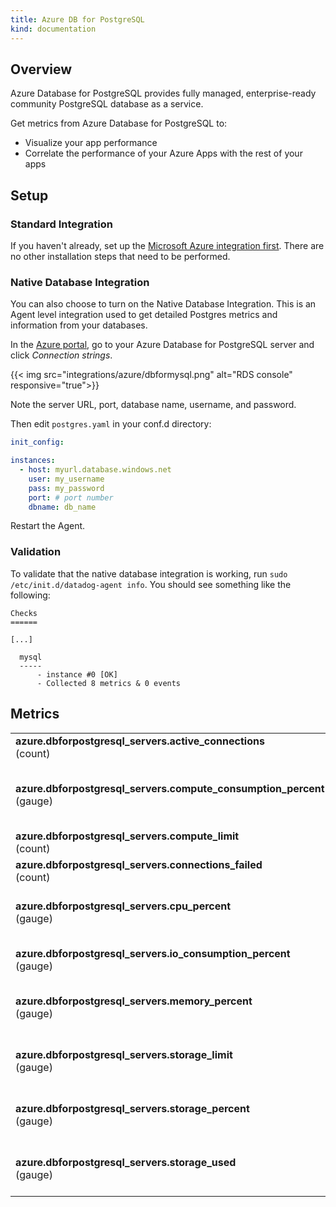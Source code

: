 ```yaml
---
title: Azure DB for PostgreSQL
kind: documentation
---
```


## Overview

Azure Database for PostgreSQL provides fully managed, enterprise-ready community PostgreSQL database as a service.

Get metrics from Azure Database for PostgreSQL to:

* Visualize your app performance
* Correlate the performance of your Azure Apps with the rest of your apps

## Setup
### Standard Integration

If you haven't already, set up the [Microsoft Azure integration first][1]. There are no other installation steps that need to be performed.

### Native Database Integration

You can also choose to turn on the Native Database Integration. This is an Agent level integration used to get detailed Postgres metrics and information from your databases.

In the [Azure portal][2], go to your Azure Database for PostgreSQL server and click *Connection strings*.

{{< img src="integrations/azure/dbformysql.png" alt="RDS console" responsive="true">}}

Note the server URL, port, database name, username, and password. 

Then edit `postgres.yaml` in your conf.d directory:

```yaml
init_config:

instances:
  - host: myurl.database.windows.net
    user: my_username
    pass: my_password
    port: # port number
    dbname: db_name
```

Restart the Agent.

### Validation

To validate that the native database integration is working, run `sudo /etc/init.d/datadog-agent info`. You should see something like the following:

```shell
Checks
======

[...]

  mysql
  -----
      - instance #0 [OK]
      - Collected 8 metrics & 0 events
```

## Metrics

|                                                           |                                                                               |
| :---------------------------------------------------------|:------------------------------------------------------------------------------|
| **azure.dbforpostgresql_servers.active_connections** <br/> (count) | Total active connections |
| **azure.dbforpostgresql_servers.compute_consumption_percent** <br/> (gauge) | Compute Unit percentage <br/> *shown as percent* |
| **azure.dbforpostgresql_servers.compute_limit** <br/> (count) | Compute Unit limit |
| **azure.dbforpostgresql_servers.connections_failed** <br/> (count) | Total failed connections |
| **azure.dbforpostgresql_servers.cpu_percent** <br/> (gauge) | CPU percent <br/> *shown as percent* |
| **azure.dbforpostgresql_servers.io_consumption_percent** <br/> (gauge) | IO percent <br/> *shown as percent* |
| **azure.dbforpostgresql_servers.memory_percent** <br/> (gauge) | Memory percent <br/> *shown as percent* |
| **azure.dbforpostgresql_servers.storage_limit** <br/> (gauge) | Storage limit <br/> *shown as byte* |
| **azure.dbforpostgresql_servers.storage_percent** <br/> (gauge) | Storage percentage <br/> *shown as percent* |
| **azure.dbforpostgresql_servers.storage_used** <br/> (gauge) | Storage used <br/> *shown as byte* |

[1]: /integrations/azure
[2]: https://portal.azure.com/
